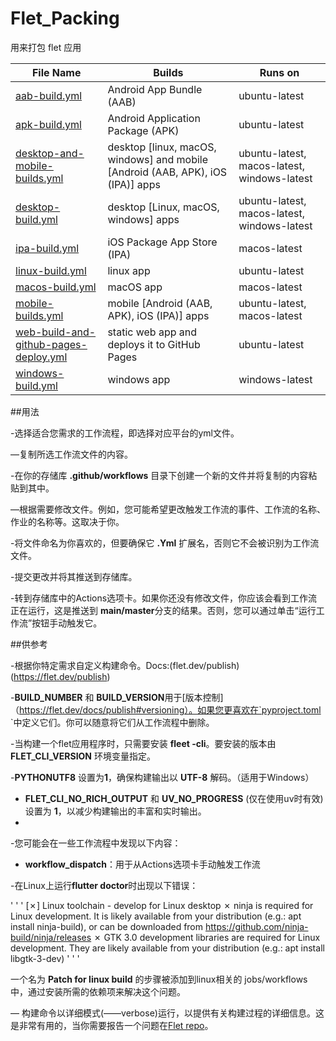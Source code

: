 # Flet_Packing
用来打包 flet 应用


| File Name                                                    | Builds                                                       | Runs on                                     |
| ------------------------------------------------------------ | ------------------------------------------------------------ | ------------------------------------------- |
| [aab-build.yml](.github/workflows/aab-build.yml)             | Android App Bundle (AAB)                                     | ubuntu-latest                               |
| [apk-build.yml](.github/workflows/apk-build.yml)             | Android Application Package (APK)                            | ubuntu-latest                               |
| [desktop-and-mobile-builds.yml](.github/workflows/desktop-and-mobile-builds.yml) | desktop [linux, macOS, windows] and mobile [Android (AAB, APK), iOS (IPA)] apps | ubuntu-latest, macos-latest, windows-latest |
| [desktop-build.yml](.github/workflows/desktop-builds.yml)    | desktop [Linux, macOS, windows] apps                         | ubuntu-latest, macos-latest, windows-latest |
| [ipa-build.yml](.github/workflows/ipa-build.yml)             | iOS Package App Store (IPA)                                  | macos-latest                                |
| [linux-build.yml](.github/workflows/linux-build.yml)         | linux app                                                    | ubuntu-latest                               |
| [macos-build.yml](.github/workflows/macos-build.yml)         | macOS app                                                    | macos-latest                                |
| [mobile-builds.yml](.github/workflows/mobile-builds.yml)     | mobile [Android (AAB, APK), iOS (IPA)] apps                  | ubuntu-latest, macos-latest                 |
| [web-build-and-github-pages-deploy.yml](.github/workflows/web-build-and-github-pages-deploy.yml) | static web app and deploys it to GitHub Pages                | ubuntu-latest                               |
| [windows-build.yml](.github/workflows/windows-build.yml)     | windows app                                                  | windows-latest                              |

##用法

-选择适合您需求的工作流程，即选择对应平台的yml文件。

—复制所选工作流文件的内容。

-在你的存储库 **.github/workflows** 目录下创建一个新的文件并将复制的内容粘贴到其中。

—根据需要修改文件。例如，您可能希望更改触发工作流的事件、工作流的名称、作业的名称等。这取决于你。

-将文件命名为你喜欢的，但要确保它 **.Yml** 扩展名，否则它不会被识别为工作流文件。

-提交更改并将其推送到存储库。

-转到存储库中的Actions选项卡。如果你还没有修改文件，你应该会看到工作流正在运行，这是推送到 **main/master**分支的结果。否则，您可以通过单击“运行工作流”按钮手动触发它。

##供参考

-根据你特定需求自定义构建命令。Docs:(flet.dev/publish)(https://flet.dev/publish)

-**BUILD_NUMBER** 和 **BUILD_VERSION**用于[版本控制]（https://flet.dev/docs/publish#versioning）。如果您更喜欢在`pyproject.toml `中定义它们。你可以随意将它们从工作流程中删除。

-当构建一个flet应用程序时，只需要安装 **fleet -cli**。要安装的版本由 **FLET_CLI_VERSION** 环境变量指定。

-**PYTHONUTF8** 设置为**1**，确保构建输出以 **UTF-8** 解码。（适用于Windows）

- **FLET_CLI_NO_RICH_OUTPUT** 和 **UV_NO_PROGRESS** (仅在使用uv时有效)设置为 **1**，以减少构建输出的丰富和实时输出。
- 
-您可能会在一些工作流程中发现以下内容：

   - **workflow_dispatch**：用于从Actions选项卡手动触发工作流
     
-在Linux上运行**flutter doctor**时出现以下错误：

' ' '
[✗] Linux toolchain - develop for Linux desktop
    ✗ ninja is required for Linux development.
      It is likely available from your distribution (e.g.: apt install ninja-build), 
      or can be downloaded from https://github.com/ninja-build/ninja/releases
    ✗ GTK 3.0 development libraries are required for Linux development.
      They are likely available from your distribution (e.g.: apt install libgtk-3-dev)
' ' '

一个名为 **Patch for linux build** 的步骤被添加到linux相关的 jobs/workflows 中，通过安装所需的依赖项来解决这个问题。

— 构建命令以详细模式(——verbose)运行，以提供有关构建过程的详细信息。这是非常有用的，当你需要报告一个问题在[Flet repo](https://github.com/flet-dev/flet)。
